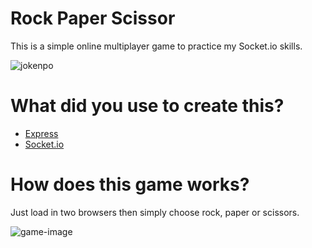 # Rock Paper Scissor
This is a simple online multiplayer game to practice my Socket.io skills.

![jokenpo](https://media.giphy.com/media/VGbvfgkH8bt22RmuxK/giphy.gif)

# What did you use to create this?
- [Express](http://npmjs.com/package/express)
- [Socket.io](http://npmjs.com/package/socket.io)

# How does this game works?
Just load in two browsers then simply choose rock, paper or scissors. 

![game-image](https://i.ibb.co/whTNhGr/chrome-dqka-Uj-Lxmm.png)
